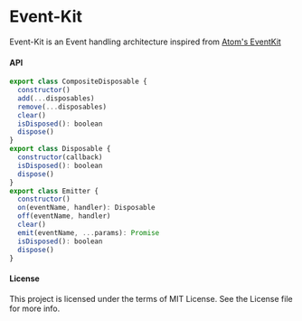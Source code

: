 Event-Kit
===========

Event-Kit is an Event handling architecture inspired from [Atom's EventKit][1]

#### API

```js
export class CompositeDisposable {
  constructor()
  add(...disposables)
  remove(...disposables)
  clear()
  isDisposed(): boolean
  dispose()
}
export class Disposable {
  constructor(callback)
  isDisposed(): boolean
  dispose()
}
export class Emitter {
  constructor()
  on(eventName, handler): Disposable
  off(eventName, handler)
  clear()
  emit(eventName, ...params): Promise
  isDisposed(): boolean
  dispose()
}
```

#### License
This project is licensed under the terms of MIT License. See the License file for more info.

[1]:https://github.com/atom/event-kit
